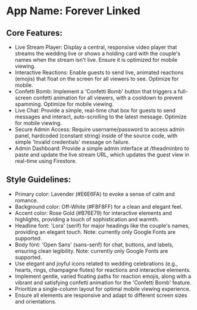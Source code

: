 # **App Name**: Forever Linked

## Core Features:

- Live Stream Player: Display a central, responsive video player that streams the wedding live or shows a holding card with the couple's names when the stream isn't live. Ensure it is optimized for mobile viewing.
- Interactive Reactions: Enable guests to send live, animated reactions (emojis) that float on the screen for all viewers to see. Optimize for mobile.
- Confetti Bomb: Implement a 'Confetti Bomb' button that triggers a full-screen confetti animation for all viewers, with a cooldown to prevent spamming. Optimize for mobile viewing.
- Live Chat: Provide a simple, real-time chat box for guests to send messages and interact, auto-scrolling to the latest message. Optimize for mobile viewing.
- Secure Admin Access: Require username/password to access admin panel, hardcoded (constant string) inside of the source code, with simple 'Invalid credentials' message on failure.
- Admin Dashboard: Provide a simple admin interface at /theadminbro to paste and update the live stream URL, which updates the guest view in real-time using Firestore.

## Style Guidelines:

- Primary color: Lavender (#E6E6FA) to evoke a sense of calm and romance.
- Background color: Off-White (#F8F8FF) for a clean and elegant feel.
- Accent color: Rose Gold (#B76E79) for interactive elements and highlights, providing a touch of sophistication and warmth.
- Headline font: 'Lora' (serif) for major headings like the couple's names, providing an elegant touch. Note: currently only Google Fonts are supported.
- Body font: 'Open Sans' (sans-serif) for chat, buttons, and labels, ensuring clean legibility. Note: currently only Google Fonts are supported.
- Use elegant and joyful icons related to wedding celebrations (e.g., hearts, rings, champagne flutes) for reactions and interactive elements.
- Implement gentle, varied floating paths for reaction emojis, along with a vibrant and satisfying confetti animation for the 'Confetti Bomb' feature.
- Prioritize a single-column layout for optimal mobile viewing experience.
- Ensure all elements are responsive and adapt to different screen sizes and orientations.

